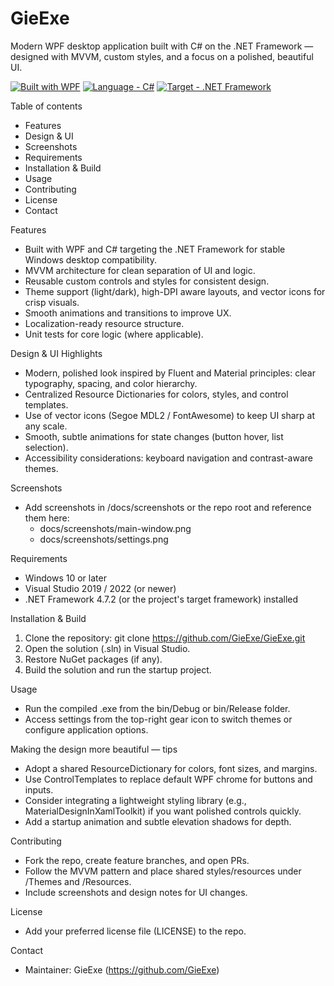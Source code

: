 
# GieExe

Modern WPF desktop application built with C# on the .NET Framework — designed with MVVM, custom styles, and a focus on a polished, beautiful UI.

[![Built with WPF](https://img.shields.io/badge/Framework-WPF-blue)](https://docs.microsoft.com/dotnet/desktop/wpf/)
[![Language - C#](https://img.shields.io/badge/Lang-C%23-239120)](https://docs.microsoft.com/dotnet/csharp/)
[![Target - .NET Framework](https://img.shields.io/badge/.NET-Framework-lightgrey)](https://dotnet.microsoft.com/)

Table of contents
- Features
- Design & UI
- Screenshots
- Requirements
- Installation & Build
- Usage
- Contributing
- License
- Contact

Features
- Built with WPF and C# targeting the .NET Framework for stable Windows desktop compatibility.
- MVVM architecture for clean separation of UI and logic.
- Reusable custom controls and styles for consistent design.
- Theme support (light/dark), high-DPI aware layouts, and vector icons for crisp visuals.
- Smooth animations and transitions to improve UX.
- Localization-ready resource structure.
- Unit tests for core logic (where applicable).

Design & UI Highlights
- Modern, polished look inspired by Fluent and Material principles: clear typography, spacing, and color hierarchy.
- Centralized Resource Dictionaries for colors, styles, and control templates.
- Use of vector icons (Segoe MDL2 / FontAwesome) to keep UI sharp at any scale.
- Smooth, subtle animations for state changes (button hover, list selection).
- Accessibility considerations: keyboard navigation and contrast-aware themes.

Screenshots
- Add screenshots in /docs/screenshots or the repo root and reference them here:
  - docs/screenshots/main-window.png
  - docs/screenshots/settings.png

Requirements
- Windows 10 or later
- Visual Studio 2019 / 2022 (or newer)
- .NET Framework 4.7.2 (or the project's target framework) installed

Installation & Build
1. Clone the repository:
   git clone https://github.com/GieExe/GieExe.git
2. Open the solution (.sln) in Visual Studio.
3. Restore NuGet packages (if any).
4. Build the solution and run the startup project.

Usage
- Run the compiled .exe from the bin/Debug or bin/Release folder.
- Access settings from the top-right gear icon to switch themes or configure application options.

Making the design more beautiful — tips
- Adopt a shared ResourceDictionary for colors, font sizes, and margins.
- Use ControlTemplates to replace default WPF chrome for buttons and inputs.
- Consider integrating a lightweight styling library (e.g., MaterialDesignInXamlToolkit) if you want polished controls quickly.
- Add a startup animation and subtle elevation shadows for depth.

Contributing
- Fork the repo, create feature branches, and open PRs.
- Follow the MVVM pattern and place shared styles/resources under /Themes and /Resources.
- Include screenshots and design notes for UI changes.

License
- Add your preferred license file (LICENSE) to the repo.

Contact
- Maintainer: GieExe (https://github.com/GieExe)


